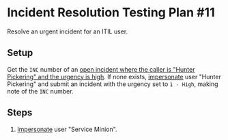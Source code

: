 # Incident Resolution Testing Plan #11

Resolve an urgent incident for an ITIL user.

## Setup

Get the `INC` number of an [open incident where the caller is "Hunter Pickering" and the urgency is high](https://usmskstage2.servicenowservices.com/now/nav/ui/classic/params/target/incident_list.do%3Fsysparm_query%3Dactive%253Dtrue%255Eincident_stateIN1%252C2%252C3%255Ecaller_id%253Ddac1050a473a11103f08bce5536d43fe%255Eurgency%253D1).
If none exists, [impersonate](../Impersonation.md) user "Hunter Pickering" and submit an incident with the urgency set to `1 - High`, making note of the `INC` number.

## Steps

1. [Impersonate](../Impersonation.md) user "Service Minion".
